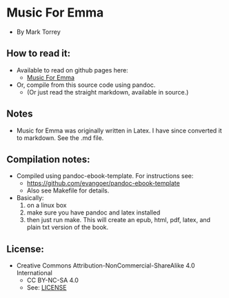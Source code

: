 
# Music For Emma
* By Mark Torrey

## How to read it:
* Available to read on github pages here:
	* [Music For Emma](http://grannycart.net/musicforemma/)
* Or, compile from this source code using pandoc.
	* (Or just read the straight markdown, available in source.)

## Notes
* Music for Emma was originally written in Latex. I have since converted it to markdown. See the .md file. 

## Compilation notes:
* Compiled using pandoc-ebook-template. For instructions see:
	* https://github.com/evangoer/pandoc-ebook-template
	* Also see Makefile for details.
* Basically: 
	1. on a linux box 
	2. make sure you have pandoc and latex installed 
	3. then just run make. This will create an epub, html, pdf, latex, and plain txt version of the book.

## License:
* Creative Commons Attribution-NonCommercial-ShareAlike 4.0 International
	* CC BY-NC-SA 4.0
	* See: [LICENSE](./LICENSE.txt)


